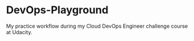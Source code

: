 # DevOps-Playground
My practice workflow during my Cloud DevOps Engineer challenge course at Udacity.
